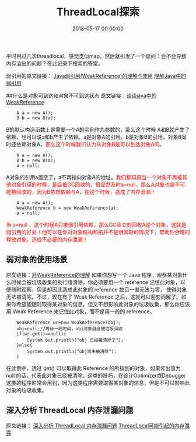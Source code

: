﻿---
layout: post
title: ThreadLocal探索
date: 2018-05-17 00:00:00
tags: 并发编程
---
平时用过几次threadlocal，感觉类似map，然后就引发了一个疑问：会不会导致内存溢出的问题？在此记录下搜索的答案。

弱引用的原文链接：
[Java弱引用(WeakReference)的理解与使用][1]
[理解Java中的弱引用][2]

##什么是对象可到达和对象不可到达状态
原文链接：[谈谈java中的WeakReference][3]

```
    A a = new A();
    B b = new B(a);
```

B的默认构造函数上是需要一个A的实例作为参数的，那么这个时候 A和B就产生了依赖，也可以说a和b产生了依赖。a是对象A的引用，b是对象B的引用，对象B同时还依赖对象A，<font color="red">那么这个时候我们认为从对象B是可以到达对象A的。</font>

```
    A a = new A();
    B b = new B(a);
    a = null;
```

A对象的引用a置空了，a不再指向对象A的地址，<font color="red">我们都知道当一个对象不再被其他对象引用的时候，是会被GC回收的，很显然及时a=null，那么A对象也是不可能被回收的，因为B依然依赖与A，在这个时候，造成了内存泄漏！</font>

```
    A a = new A();
    WeakReference b = new WeakReference(a);
    a = null;
```

<font color="red">当 a=null ，这个时候A只被弱引用依赖，那么GC会立刻回收A这个对象，这就是弱引用的好处！他可以在你对对象结构和拓扑不是很清晰的情况下，帮助你合理的释放对象，造成不必要的内存泄漏！</font>

## 弱对象的使用场景
原文链接：[对WeakReference的理解][4]
如果你想写一个 Java 程序，观察某对象什么时候会被垃圾收集的执行绪清除，你必须要用一个 reference 记住此对象，以便随时观察，但是却因此造成此对象的 reference 数目一直无法为零， 使得对象无法被清除。不过，现在有了 Weak Reference 之后，这就可以迎刃而解了。如果你希望能随时取得某对象的信息，但又不想影响此对象的垃圾收集，那么你应该用 Weak Reference 来记住此对象，而不是用一般的 reference。

```
    WeakReference wr=new WeakReference(obj);
    obj=null;//等待一段时间，obj对象就会被垃圾回收  
    if(wr.get()==null){  
        System.out.println("obj 已经被清除了");  
    }else{  
        System.out.println("obj尚未被清除");
    }
```

在此例中，透过 get() 可以取得此 Reference 的所指到的对象，如果传出值为 null 的话，代表此对象已经被清除。这类的技巧，在设计Optimizer或Debugger这类的程序时常会用到，因为这类程序需要取得某对象的信息，但是不可以影响此对象的垃圾收集。

## 深入分析 ThreadLocal 内存泄漏问题
原文链接：
[深入分析 ThreadLocal 内存泄漏问题][5]
[ThreadLocal可能引起的内存泄露][6]


  [1]: https://blog.csdn.net/zmx729618/article/details/54093532
  [2]: https://droidyue.com/blog/2014/10/12/understanding-weakreference-in-java/index.html
  [3]: https://blog.csdn.net/matrix_xu/article/details/8424038
  [4]: https://blog.csdn.net/sh15285118586/article/details/46934679
  [5]: http://www.importnew.com/22039.html
  [6]: http://www.cnblogs.com/onlywujun/p/3524675.html
